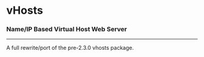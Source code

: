 # vHosts

### Name/IP Based Virtual Host Web Server
---
A full rewrite/port of the pre-2.3.0 vhosts package.
